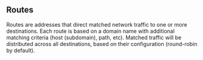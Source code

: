 ## Routes

Routes are addresses that direct matched network traffic to one or more destinations. Each route is based on a domain name with additional matching criteria (host (subdomain), path, etc). Matched traffic will be distributed across all destinations, based on their configuration (round-robin by default).
